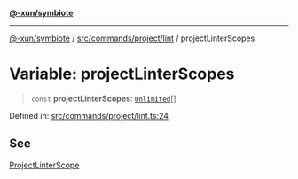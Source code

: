 [**@-xun/symbiote**](../../../../../README.md)

***

[@-xun/symbiote](../../../../../README.md) / [src/commands/project/lint](../README.md) / projectLinterScopes

# Variable: projectLinterScopes

> `const` **projectLinterScopes**: [`Unlimited`](../../../../configure/enumerations/UnlimitedGlobalScope.md#unlimited)[]

Defined in: [src/commands/project/lint.ts:24](https://github.com/Xunnamius/symbiote/blob/32027a085b8c7c4a98bb8de413916d57db0fd040/src/commands/project/lint.ts#L24)

## See

[ProjectLinterScope](../../../../configure/enumerations/UnlimitedGlobalScope.md)
